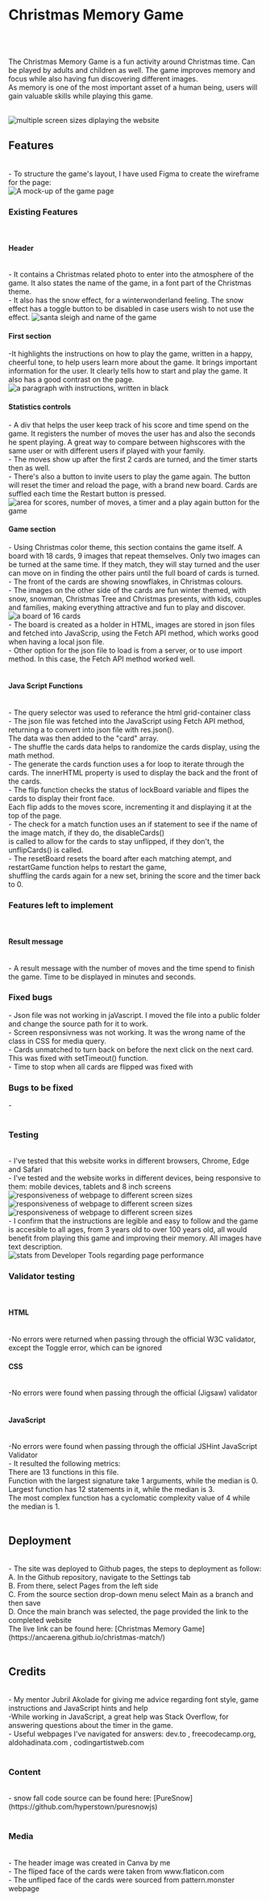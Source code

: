 <h1>Christmas Memory Game</h1>
<br>
<br>
<p>The Christmas Memory Game is a fun activity around Christmas time. Can be played by adults and children as well. The game improves memory and focus while also having fun discovering different images.
<br>
As memory is one of the most important asset of a human being, users will gain valuable skills while playing this game. </p>
<br>
<img src="assets/images/responsivegame.jpg" alt="multiple screen sizes diplaying the website">
<br>
<h2>Features</h2>
<br>
 - To structure the game's layout, I have used Figma to create the wireframe for the page:
 <br>
<img src="assets/images/wireframe1.jpg" alt="A mock-up of the game page">
<br>
<h3>Existing Features</h3>
<br>
<h4><strong>Header</strong></h4>
<br>
- It contains a Christmas related photo to enter into the atmosphere of the game.
It also states  the name of the game, in a font part of the Christmas theme.
<br>
- It also has the snow effect, for a winterwonderland feeling. The snow effect has a toggle button to be disabled in case users wish to not use the effect. 
<img src="assets/images/header.jpg" alt="santa sleigh and name of the game">
<br>
<h4><strong>First section</strong></h4>
-It highlights the instructions on how to play the game, written in a happy, cheerful tone, to help users learn more about the game. It brings important information for the user. It clearly tells how to start and play the game. It also has a good contrast on the page.
<img src="assets/images/instructions.jpg" alt="a paragraph with instructions, written in black">
<br>
<h4><strong>Statistics controls</strong></h4>
- A div that helps the user keep track of his score and time spend on the game. It registers the number of moves the user has and also the seconds he spent playing. A great way to compare between highscores with the same user or with different users if played with your family.
<br>
- The moves show up after the first 2 cards are turned, and the timer starts then as well.
<br>
- There's also a button to invite users to play the game again. The button will reset the timer and reload the page, with a brand new board. Cards are suffled each time the Restart button is pressed.
<br>
<img src="assets/images/moves-timer-restart.jpg" alt="area for scores, number of moves, a timer and a play again button for the game">
<br>
<h4><strong>Game section</strong></h4>
- Using Christmas color theme, this section contains the game itself. A board with 18 cards, 9 images that repeat themselves. Only two images can be turned at the same time. If they match, they will stay turned and the user can move on in finding the other pairs until the full board of cards is turned. 
<br>
- The front of the cards are showing snowflakes, in Christmas colours.
<br>
- The images on the other side of the cards are fun winter themed, with snow, snowman, Christmas Tree and Christmas presents, with kids, couples and families, making everything attractive and fun to play and discover.
<br>
<img src="assets/images/board.jpg" alt="a board of 16 cards">
<br>
- The board is created as a holder in HTML, images are stored in json files and fetched into JavaScrip, using the Fetch API method, which works good when having a local json file. 
<br>
- Other option for the json file to load is from a server, or to use import method. In this case, the Fetch API method worked well.
<br>
<br>
<h4>Java Script Functions</h4>
<br>
- The query selector was used to referance the html grid-container class
<br>
- The json file was fetched into the JavaScript using Fetch API method, returning a to convert into json file with res.json().<br>The data was then added to the "card" array.
<br>
- The shuffle the cards data helps to randomize the cards display, using the math method.
<br>
- The generate the cards function uses a for loop to iterate through the cards. The innerHTML property is used to display the back and the front of the cards.
<br>
- The flip function checks the status of lockBoard variable and flipes the cards to display their front face. <br>Each flip adds to the moves score, incrementing it and displaying it at the top of the page.
<br>
- The check for a match function uses an if statement to see if the name of the image match, if they do, the disableCards() <br>is called to allow for the cards to stay unflipped, if they don't, the unflipCards() is called.
<br>
- The resetBoard resets the board after each matching atempt, and restartGame function helps to restart the game, <br> shuffling the cards again for a new set, brining the score and the timer back to 0.
<br>
<h3>Features left to implement</h3>
<br>
<h4>Result message</h4><br>
- A result message with the number of moves and the time spend to finish the game. Time to be displayed in minutes and seconds.
<br>
<h3>Fixed bugs</h3>
- Json file was not working in jaVascript. I moved the file into a public folder and change the source path for it to work.
<br>
- Screen responsivness was not working. It was the wrong name of the class in CSS for media query. 
<br>
- Cards unmatched to turn back on before the next click on the next card. This was fixed with setTimeout() function.
<br>
- Time to stop when all cards are flipped was fixed with 
<h3>Bugs to be fixed</h3>
- 
<br>
<br>
<h3>Testing</h3>
<br>
- I've tested that this website works in different browsers, Chrome, Edge and Safari
<br>
- I've tested and the website works in different devices, being responsive to them: mobile devices, tablets and 8 inch screens
<br>
<img src="assets/images/responsive1.jpg" alt="responsiveness of webpage to different screen sizes">
<img src="assets/images/responsive2.jpg" alt="responsiveness of webpage to different screen sizes">
<img src="assets/images/responsiveipad.jpg" alt="responsiveness of webpage to different screen sizes">
<br>
- I confirm that the instructions are legible and easy to follow and the game is accesible to all ages, from 3 years old to over 100 years old, all would benefit from playing this game and improving their memory.
All images have text description.
<br>
<img src="assets/images/lighthouseStats.jpg" alt="stats from Developer Tools regarding page performance">
<br>
<h3>Validator testing</h3>
<br>
<h4>HTML</h4>
<br>
-No errors were returned when passing through the official W3C validator, except the Toggle error, which can be ignored
<br>
<h4>CSS</h4>
<br>
-No errors were found when passing through the official (Jigsaw) validator
<br>
<br>
<h4>JavaScript</h4>
<br>
-No errors were found when passing through the official JSHint JavaScript Validator
<br>
- It resulted the following metrics:
<br>
There are 13 functions in this file.
<br>
Function with the largest signature take 1 arguments, while the median is 0.
<br>
Largest function has 12 statements in it, while the median is 3.
<br>
The most complex function has a cyclomatic complexity value of 4 while the median is 1.
<br>
<br>
<h2>Deployment</h2>
<br>
- The site was deployed to Github pages, the steps to deployment as follow:
<br>
A. In the Github repository, navigate to the Settings tab
<br>
B. From there, select Pages from the left side
<br>
C. From the source section drop-down menu select Main as a branch and then save
<br>
D. Once the main branch was selected, the page provided the link to the completed website
<br>
The live link can be found here: [Christmas Memory Game](https://ancaerena.github.io/christmas-match/)
<br>
<br>
<h2>Credits</h2>
<br>
- My mentor Jubril Akolade for giving me advice regarding font style, game instructions and JavaScript hints and help
<br>
-While working in JavaScript, a great help was Stack Overflow, for answering questions about the timer in the game.
<br>
- Useful webpages I've navigated for answers: dev.to , freecodecamp.org, aldohadinata.com , codingartistweb.com
<br>
<br>
<h3>Content</h3>
<br>
- snow fall code source can be found here: [PureSnow](https://github.com/hyperstown/puresnowjs)
<br>
<br>
<h3>Media</h3>
<br>
- The header image was created in Canva by me <br>
- The fliped face of the cards were taken from www.flaticon.com <br>
- The unfliped face of the cards were sourced from pattern.monster webpage <br>

